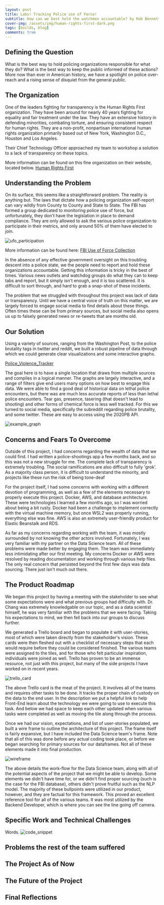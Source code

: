 ```yaml
---
layout: post
title: Labs! Tracking Police use of Force!
subtitle: How can we best hold the watchmen accountable? by Rob Bennett
cover-img: /assets/img/human-rights-first-dark.png
tags: [builds, blog]
comments: true
---
```


## Defining the Question
What is the best way to hold policing organizations responsible for what they do? What is the best way to keep the public informed of these actions? More now than ever in American history, we have a spotlight on police over-reach and a rising sense of disquiet from the general public.


## The Organization
One of the leaders fighting for transparency is the Human Rights First organization. They have been around for nearly 40 years fighting for equality and fair treatment under the law. They have an extensive history in defending minorities, combating torture, and ensuring consistent respect for human rights. They are a non-profit, nonpartisan international human rights organization primarily based out of New York, Washington D.C., Houston and Los Angeles.

Their Chief Technology Officer approached my team to workshop a solution to a lack of transparency on these topics.

More information can be found on this fine organization on their website, located below.
[Human Rights First](https://www.humanrightsfirst.org/)


## Understanding the Problem
On its surface, this seems like a straightforward problem. The reality is anything but. The laws that dictate how a policing organization self-report can vary wildly from County to County and State to State. The FBI has formed a group dedicated to monitoring police use of force, but unfortunately, they don't have the legislation in place to demand compliance. They are only allowed to ask the various police organization to participate in their metrics, and only around 50% of them have elected to join.

![ufo_participation](/assets/img/uof_participation.JPG)

More information can be found here: [FBI Use of Force Collection](https://crime-data-explorer.fr.cloud.gov/officers/national/united-states/uof)

In the absence of any effective government oversight on this troubling descent into a police state, we the people need to report and hold these organizations accountable. Getting this information is tricky in the best of times. Various news outlets and watchdog groups do what they can to keep tabs and report, but it simply isn't enough, and it is too scattered. It is difficult to sort through, and hard to grab a snap-shot of these incidents. 

The problem that we struggled with throughout this project was lack of data or transparency. Until we have a central voice of truth on this matter, we are largely forced to engage social media to find details about these things. Often times these can be from primary sources, but social media also opens us up to falsely generated news or re-tweets that are months old.


## Our Solution
Using a variety of sources, ranging from the Washington Post, to the police brutality tags in twitter and reddit, we built a robust pipeline of data through which we could generate clear visualizations and some interactive graphs.

[Police_Violence_Tracker](https://d-fe.humanrightsfirst.dev/)

The goal here is to have a single location that draws from multiple sources and compiles in a logical manner. The graphs are largely interactive, and a range of filters give end users many options on how best to engage this data. We were able to find a good deal of historical data on lethal police encounters, but there was are much less accurate reports of less than lethal police encounters. Tear gas, presence, tasering (that doesn't lead to shooting) and other forms of chemical force is less well tracked. For this we turned to social media, specifically the subreddit regarding police brutality, and some twitter. These are easy to access using the 2020PB API.


![example_graph](/assets/img/example_hrt_graph1.png)

## Concerns and Fears To Overcome
Outside of this project, I had concerns regarding the wealth of data that we could find. I had written a police-shootings app a few months back, and so this was not a new struggle for me. The complete lack of transparency is extremely troubling. The social ramifications are also difficult to fully 'grok'. As a majority class person, it is difficult to understand the minority, and projects like these run the risk of being tone-deaf 

For the project itself, I had some concerns with working with a different devotion of programming, as well as a few of the elements necessary to properly execute this project. Docker, AWS, and database architecture. These were technologies I learned a few months ago, so I was worried about being a bit rusty. Docker had been a challenge to implement correctly with the virtual machine memory, but once WSL2 was properly running, everything else was fine. AWS is also an extremely user-friendly product for Elastic Beanstalk and RDS. 

As far as my concerns regarding working with the team, it was mostly surrounded by not knowing the other actors involved. Fortunately, I was very familiar with my partner on the Data Science team. All of these problems were made better by engaging them. The team was immediately less intimidating after our first meeting. My concerns Docker or AWS were resolved by reading documentation and working through various help files. The only real concern that persisted beyond the first few days was data sourcing. There just isn't much out there.


## The Product Roadmap
We began this project by having a meeting with the stakeholder to see what some expectations were and what previous groups had difficulty with. Dr. Chang was extremely knowledgable on our topic, and as a data scientist himself, he was very familiar with the problems that we were facing. Taking his expectations to mind, we then fell back into our groups to discuss further.

We generated a Trello board and began to populate it with user-stories, most of which were taken directly from the stakeholder's vision. These cards were then fleshed out with a checklist of necessary steps that each would require before they could be considered finished. The various teams were assigned to the tiles, and for those who felt particular inspiration, individuals were joined as well. Trello has proven to be an immense resource, not just with this project, but many of the side projects I have worked on in recent years.

![trello_card](/assets/img/trello_card.JPG)

The above Trello card is the meat of the project. It involves all of the teams and requires other tasks to be done. It tracks the proper chain of custody on the data to the end user. In the description we put a helpful link to help Front-End learn about the technology we were going to use to execute this task. And below we had space to keep each other updated when various tasks were completed as well as moving the tile along through the process.

Once we had our vision, expectations, and list of user-stories populated, we built a wire frame to outline the architecture of this project. The frame itself is fairly expansive, but I have included the Data Science team's frame. Note that all of this was done before any actual coding took place, or before we began searching for primary sources for our dataframes. Not all of these elements made it into final production. 

![wireframe](/assets/img/DS_Wire_Frame.JPG)

The above details the work-flow for the Data Science team, along with all of the potential aspects of the project that we might be able to develop. Some elements we didn't have time for, or we didn't find proper sourcing (such is the case for the FBI database), others didn't prove fruitful such as the NLP model. The majority of these bullpoints were utilized in our product, however, and they are factual for this framework. This proved an excellent reference tool for all of the various teams. It was most utilized by the Backend Developer, which is where you can see the line going off camera.


## Specific Work and Technical Challenges
Words.
![code_snippet](/assets/img/HRF_Code_Snippet.JPG)


## Problems the rest of the team suffered



## The Project As of Now



## The Future of the Project



## Final Reflections


